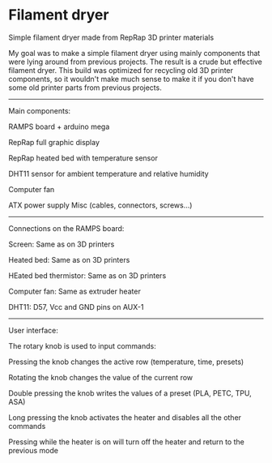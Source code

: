 # Filament dryer
 Simple filament dryer made from RepRap 3D printer materials

My goal was to make a simple filament dryer using mainly components that were lying around from previous projects. The result is a crude but effective filament dryer.
This build was optimized for recycling old 3D printer components, so it wouldn't make much sense to make it if you don't have some old printer parts from previous projects.
_______________________________________________________

Main components:

RAMPS board + arduino mega

RepRap full graphic display

RepRap heated bed with temperature sensor

DHT11 sensor for ambient temperature and relative humidity

Computer fan

ATX power supply Misc (cables, connectors, screws...)
_______________________________________________________

Connections on the RAMPS board:

Screen: Same as on 3D printers

Heated bed: Same as on 3D printers

HEated bed thermistor: Same as on 3D printers

Computer fan: Same as extruder heater

DHT11: D57, Vcc and GND pins on AUX-1
_______________________________________________________

User interface:

The rotary knob is used to input commands:

Pressing the knob changes the active row (temperature, time, presets)

Rotating the knob changes the value of the current row

Double pressing the knob writes the values of a preset (PLA, PETC, TPU, ASA)

Long pressing the knob activates the heater and disables all the other commands

Pressing while the heater is on will turn off the heater and return to the previous mode

